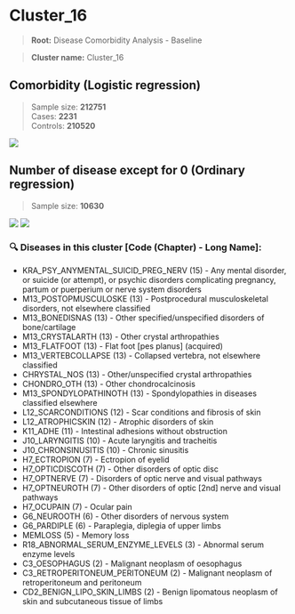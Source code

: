 # Cluster_16

> **Root:** Disease Comorbidity Analysis - Baseline

> **Cluster name:** Cluster_16  

## Comorbidity (Logistic regression)
> Sample size: **212751**  
> Cases: **2231**  
> Controls: **210520**
<img src="/Cluster/Figures/Incidence/LG/Cluster_16.png" />
<CsvTable src="/Cluster/Data/Incidence/LG/LG_Cluster_16.csv" label="🔍 View full results" />

## Number of disease except for 0 (Ordinary regression)
> Sample size: **10630**
<img src="/Cluster/Figures/Incidence/Histogram/Cluster_16_in.png" />
<CsvTable src="/Cluster/Data/Incidence/Histogram/Cluster_16_in.csv" label="🔍 View full results" />

<img src="/Cluster/Figures/Incidence/ORD/Cluster_16.png" />
<CsvTable src="/Cluster/Data/Incidence/ORD/ORD_Cluster_16.csv" label="🔍 View full results" />

### 🔍 Diseases in this cluster [Code (Chapter) - Long Name]:
- KRA_PSY_ANYMENTAL_SUICID_PREG_NERV (15) - Any mental disorder, or suicide (or attempt), or psychic disorders complicating pregnancy, partum or puerperium or nerve system disorders
- M13_POSTOPMUSCULOSKE (13) - Postprocedural musculoskeletal disorders, not elsewhere classified
- M13_BONEDISNAS (13) - Other specified/unspecified disorders of  bone/cartilage
- M13_CRYSTALARTH (13) - Other crystal arthropathies
- M13_FLATFOOT (13) - Flat foot [pes planus] (acquired)
- M13_VERTEBCOLLAPSE (13) - Collapsed vertebra, not elsewhere classified
- CHRYSTAL_NOS (13) - Other/unspecified crystal arthropathies
- CHONDRO_OTH (13) - Other chondrocalcinosis
- M13_SPONDYLOPATHINOTH (13) - Spondylopathies in diseases classified elsewhere
- L12_SCARCONDITIONS (12) - Scar conditions and fibrosis of skin
- L12_ATROPHICSKIN (12) - Atrophic disorders of skin
- K11_ADHE (11) - Intestinal adhesions without obstruction
- J10_LARYNGITIS (10) - Acute laryngitis and tracheitis
- J10_CHRONSINUSITIS (10) - Chronic sinusitis
- H7_ECTROPION (7) - Ectropion of eyelid
- H7_OPTICDISCOTH (7) - Other disorders of optic disc
- H7_OPTNERVE (7) - Disorders of optic nerve and visual pathways
- H7_OPTNEUROTH (7) - Other disorders of optic [2nd] nerve and visual pathways
- H7_OCUPAIN (7) - Ocular pain
- G6_NEUROOTH (6) - Other disorders of nervous system
- G6_PARDIPLE (6) - Paraplegia, diplegia of upper limbs
- MEMLOSS (5) - Memory loss
- R18_ABNORMAL_SERUM_ENZYME_LEVELS (3) - Abnormal serum enzyme levels
- C3_OESOPHAGUS (2) - Malignant neoplasm of oesophagus
- C3_RETROPERITONEUM_PERITONEUM (2) - Malignant neoplasm of retroperitoneum and peritoneum
- CD2_BENIGN_LIPO_SKIN_LIMBS (2) - Benign lipomatous neoplasm of skin and subcutaneous tissue of limbs
